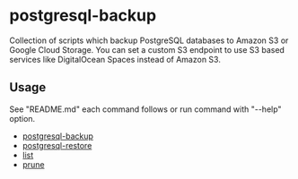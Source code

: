 # postgresql-backup

Collection of scripts which backup PostgreSQL databases to Amazon S3 or Google Cloud Storage. You can set a custom S3 endpoint to use S3 based services like DigitalOcean Spaces instead of Amazon S3.

## Usage

See "README.md" each command follows or run command with "--help" option.

- [postgresql-backup](https://github.com/ryu-sato/awesome-database-backup/blob/master/apps/postgresql-backup/README.md)
- [postgresql-restore](https://github.com/ryu-sato/awesome-database-backup/blob/master/apps/postgresql-restore/README.md)
- [list](https://github.com/ryu-sato/awesome-database-backup/blob/master/apps/list/README.md)
- [prune](https://github.com/ryu-sato/awesome-database-backup/blob/master/apps/prune/README.md)
